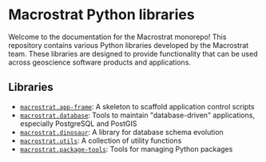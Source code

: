 # Macrostrat Python libraries

Welcome to the documentation for the Macrostrat monorepo! This repository
contains various Python libraries developed by the Macrostrat team. These
libraries are designed to provide functionality that can be used across
geoscience software products and applications.

## Libraries

- [`macrostrat.app-frame`](app-frame): A skeleton to scaffold application
  control scripts
- [`macrostrat.database`](macrostrat/database.md): Tools to maintain
  "database-driven" applications, especially PostgreSQL and PostGIS
- [`macrostrat.dinosaur`](dinosaur): A library for database schema evolution
- [`macrostrat.utils`](utils): A collection of utility functions
- [`macrostrat.package-tools`](package-tools): Tools for managing Python
  packages
